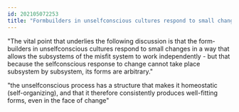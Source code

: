 ```yaml
---
id: 202105072253 
title: "Form­builders in unselfconscious cultures respond to small changes in a way that allows the subsystems of the misfit system to work independently (self-organizing)"
---
```

"The vital point that underlies the following discussion is that the form­builders in unselfconscious cultures respond to small changes in a way that allows the subsystems of the misfit system to work independently - but that because the selfconscious response to change cannot take place subsystem by subsystem, its forms are arbitrary."

"the unselfconscious process has a structure that makes it homeostatic (self-organizing), and that it therefore  consistently produces well-fitting forms, even in the face of change"